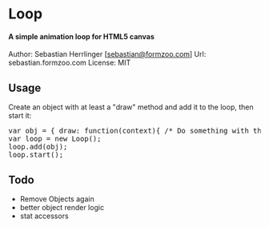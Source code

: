 # Loop
#### A simple animation loop for HTML5 canvas

Author: Sebastian Herrlinger [sebastian@formzoo.com]
Url: sebastian.formzoo.com
License: MIT

## Usage
Create an object with at least a "draw" method and add it to the loop, then start it:
<pre>
var obj = { draw: function(context){ /* Do something with the 2D context */ } };
var loop = new Loop();
loop.add(obj);
loop.start();
</pre>

## Todo

* Remove Objects again
* better object render logic
* stat accessors
